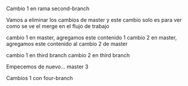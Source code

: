 Cambio 1 en rama second-branch

Vamos a eliminar los cambios de master y este cambio solo es para ver como se ve el merge en el flujo de trabajo


cambio 1 en master, agregamos este contenido 1
cambio 2 en master, agregamos este contenido al cambio 2 de master


cambio 1 en third branch
cambio 2 en third branch

Empecemos de nuevo... master 3

Cambios 1 con four-branch
